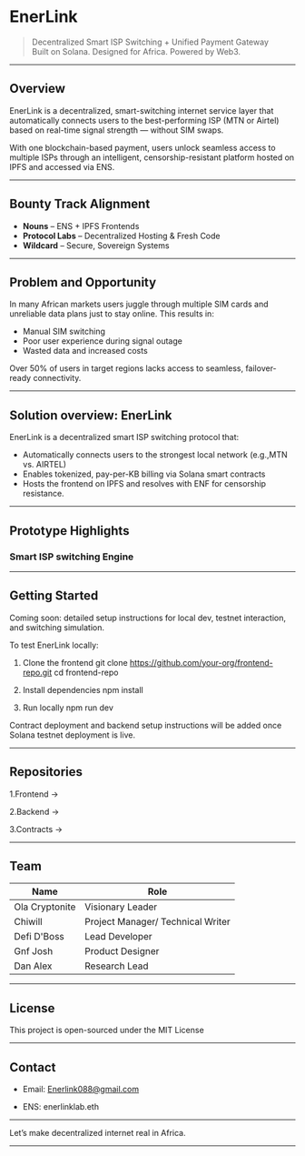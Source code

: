 #  EnerLink

> Decentralized Smart ISP Switching + Unified Payment Gateway  
> Built on Solana. Designed for Africa. Powered by Web3.

---

##  Overview

EnerLink is a decentralized, smart-switching internet service layer that automatically connects users to the best-performing ISP (MTN or Airtel) based on real-time signal strength — without SIM swaps.

With one blockchain-based payment, users unlock seamless access to multiple ISPs through an intelligent, censorship-resistant platform hosted on IPFS and accessed via ENS.

---

##  Bounty Track Alignment

-  **Nouns** – ENS + IPFS Frontends  
-  **Protocol Labs** – Decentralized Hosting & Fresh Code  
-  **Wildcard** – Secure, Sovereign Systems

---

##  Problem and Opportunity 

In many African markets users juggle through multiple SIM cards and unreliable data plans just to stay online. This results in:
- Manual SIM switching 
- Poor user experience during signal outage 
- Wasted data and increased costs 

Over 50% of users in target regions lacks access to seamless, failover-ready connectivity.

---

##  Solution overview: EnerLink 

EnerLink is a decentralized smart ISP switching protocol that: 
- Automatically connects users to the strongest local network (e.g.,MTN vs. AIRTEL)
- Enables tokenized, pay-per-KB billing via Solana smart contracts
- Hosts the frontend on IPFS and resolves with ENF for censorship resistance. 

--- 

##  Prototype Highlights 

###  Smart ISP switching Engine 

---

##  Getting Started

Coming soon: detailed setup instructions for local dev, testnet interaction, and switching simulation.

To test EnerLink locally:

 1. Clone the frontend
git clone https://github.com/your-org/frontend-repo.git
cd frontend-repo

 2. Install dependencies
npm install

 3. Run locally
npm run dev

Contract deployment and backend setup instructions will be added once Solana testnet deployment is live.

---

## Repositories

1.Frontend →

2.Backend →

3.Contracts →

---

## Team

| Name               | Role           
|--------------------|------------------
| Ola Cryptonite     | Visionary Leader 
| Chiwill            | Project Manager/ Technical Writer 
| Defi D'Boss        | Lead Developer 
| Gnf Josh           | Product Designer 
| Dan Alex           | Research Lead 

---

## License

This project is open-sourced under the MIT License


---

## Contact

- Email: Enerlink088@gmail.com

- ENS: enerlinklab.eth

---

Let’s make decentralized internet real in Africa. 

---

